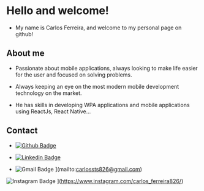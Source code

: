 # Hello and welcome!
* My name is Carlos Ferreira, and welcome to my personal page on github!

## About me
* Passionate about mobile applications, always looking to make life easier for the user and focused on solving problems.

* Always keeping an eye on the most modern mobile development technology on the market.

* He has skills in developing WPA applications and mobile applications using ReactJs, React Native...

## Contact

* [![Github Badge](https://img.shields.io/badge/GitHub-100000?style=for-the-badge&logo=github&logoColor=white)](https://github.com/CarlosSTS)

* [![Linkedin Badge](https://img.shields.io/badge/LinkedIn-0077B5?style=for-the-badge&logo=linkedin&logoColor=white)](hhttps://www.linkedin.com/in/carlos-ferreira-4b2ba219a/)

* ![Gmail Badge](https://camo.githubusercontent.com/571384769c09e0c66b45e39b5be70f68f552db3e2b2311bc2064f0d4a9f5983b/68747470733a2f2f696d672e736869656c64732e696f2f62616467652f476d61696c2d4431343833363f7374796c653d666f722d7468652d6261646765266c6f676f3d676d61696c266c6f676f436f6c6f723d7768697465)
](mailto:carlossts826@gmail.com)

![Instagram Badge](https://img.shields.io/badge/Instagram-E4405F?style=for-the-badge&logo=instagram&logoColor=white)
](https://www.instagram.com/carlos_ferreira826/)

